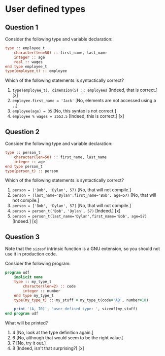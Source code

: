 # User defined types

## Question 1

Consider the following type and variable declaration:

~~~~fortran
type :: employee_t
    character(len=50) :: first_name, last_name
    integer :: age
    real :: wages
end type employee_t
type(employee_t) :: employee
~~~~
Which of the following statements is syntactically correct?
1. `type(employee_t), dimension(5) :: employees` [Indeed, that is correct.] [x]
1. `employee.first_name = 'Jack'` [No, elements are not accessed using a `.`.]
1. `employee(age) = 35` [No, this syntax is not correct.]
1. `employee % wages = 2553.5` [Indeed, this is correct.] [x]


## Question 2

Consider the following type and variable declaration:

~~~~fortran
type :: person_t
    character(len=50) :: first_name, last_name
    integer :: age
end type person_t
type(person_t) :: person
~~~~
Which of the following statements is syntactically correct?
1. `person = ('Bob', 'Dylan', 57)` [No, that will not compile.]
1. `person = (last_name='Dylan',first_name='Bob', age=57)` [No, that will not compile.]
1. `person = ['Bob', 'Dylan', 57]` [No, that will not compile.]
1. `person = person_t('Bob', 'Dylan', 57)` [Indeed.] [x]
1. `person = person_t(last_name='Dylan',first_name='Bob', age=57)` [Indeed.] [x]


## Question 3

Note that the `sizeof` intrinsic function is a GNU extension, so you should not use it in production code.

Consider the following program:

~~~~fortran
program udf
    implicit none
    type :: my_type_t
        character(len=2) :: code
        integer :: number
    end type my_type_t
    type(my_type_t) :: my_stuff = my_type_t(code='AB', number=10)

    print '(A, I0)', 'user defined type: ', sizeof(my_stuff)
end program udf
~~~~
What will be printed?
1. 4 [No, look at the type definition again.]
1. 6 [No, although that would seem to be the right value.]
1. 7 [No, try it out.]
1. 8 [Indeed, isn't that surprising?] [x]
